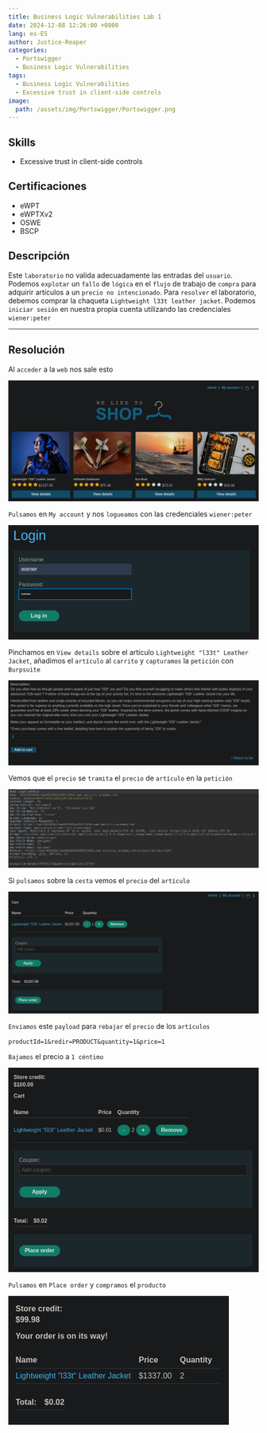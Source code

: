 ```yaml
---
title: Business Logic Vulnerabilities Lab 1
date: 2024-12-08 12:26:00 +0800
lang: es-ES
author: Justice-Reaper
categories:
  - Portswigger
  - Business Logic Vulnerabilities
tags:
  - Business Logic Vulnerabilities
  - Excessive trust in client-side controls
image:
  path: /assets/img/Portswigger/Portswigger.png
---
```


## Skills

- Excessive trust in client-side controls

## Certificaciones

- eWPT
- eWPTXv2
- OSWE
- BSCP
  
## Descripción

Este `laboratorio` no valida adecuadamente las entradas del `usuario`. Podemos `explotar` un `fallo` de `lógica` en el `flujo` de trabajo de `compra` para adquirir artículos a un `precio no intencionado`. Para `resolver` el laboratorio, debemos comprar la chaqueta `Lightweight l33t leather jacket`. Podemos `iniciar sesión` en nuestra propia cuenta utilizando las credenciales `wiener:peter` 

---

## Resolución

Al `acceder` a la `web` nos sale esto

![](/assets/img/Business-Logic-Vulnerabilities-Lab-1/image_1.png)

`Pulsamos` en `My account` y nos `logueamos` con las credenciales `wiener:peter` 

![](/assets/img/Business-Logic-Vulnerabilities-Lab-1/image_2.png)

Pinchamos en `View details` sobre el artículo `Lightweight "l33t" Leather Jacket`, añadimos el `artículo` al `carrito` y `capturamos` la `petición` con `Burpsuite`

![](/assets/img/Business-Logic-Vulnerabilities-Lab-1/image_3.png)

Vemos que el `precio` se `tramita` el `precio` de `artículo` en la `petición`

![](/assets/img/Business-Logic-Vulnerabilities-Lab-1/image_4.png)

Si `pulsamos` sobre la `cesta` vemos el `precio` del `artículo`

![](/assets/img/Business-Logic-Vulnerabilities-Lab-1/image_5.png)

`Enviamos` este `payload` para `rebajar` el `precio` de los `artículos`

```
productId=1&redir=PRODUCT&quantity=1&price=1
```

`Bajamos` el precio a `1 céntimo`

![](/assets/img/Business-Logic-Vulnerabilities-Lab-1/image_6.png)

`Pulsamos` en `Place order` y `compramos` el `producto`

![](/assets/img/Business-Logic-Vulnerabilities-Lab-1/image_7.png)
